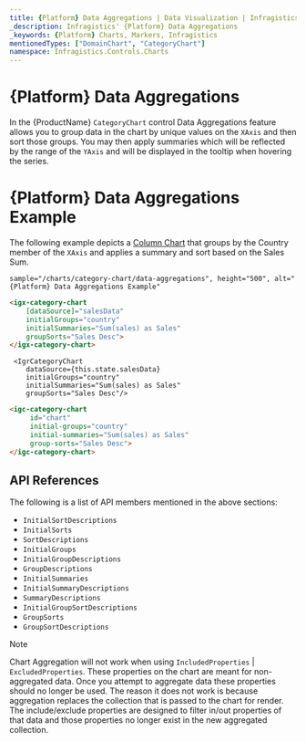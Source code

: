```yaml
---
title: {Platform} Data Aggregations | Data Visualization | Infragistics
_description: Infragistics' {Platform} Data Aggregations
_keywords: {Platform} Charts, Markers, Infragistics
mentionedTypes: ["DomainChart", "CategoryChart"]
namespace: Infragistics.Controls.Charts
---
```


# {Platform} Data Aggregations

In the {ProductName} `CategoryChart` control Data Aggregations feature allows you to group data in the chart by unique values on the `XAxis` and then sort those groups. You may then apply summaries which will be reflected by the range of the `YAxis` and will be displayed in the tooltip when hovering the series.

# {Platform} Data Aggregations Example

The following example depicts a [Column Chart](../types/column-chart.md) that groups by the Country member of the `XAxis` and applies a summary and sort based on the Sales Sum.

`sample="/charts/category-chart/data-aggregations", height="500", alt="{Platform} Data Aggregations Example"`



```html
<igx-category-chart
    [dataSource]="salesData"
    initialGroups="country"
    initialSummaries="Sum(sales) as Sales"
    groupSorts="Sales Desc">
</igx-category-chart>
```

```tsx
 <IgrCategoryChart
    dataSource={this.state.salesData}
    initialGroups="country"
    initialSummaries="Sum(sales) as Sales"
    groupSorts="Sales Desc"/>
```
```html
<igc-category-chart
     id="chart"
     initial-groups="country"
     initial-summaries="Sum(sales) as Sales"
     group-sorts="Sales Desc">
</igc-category-chart>
```

## API References

The following is a list of API members mentioned in the above sections:

- `InitialSortDescriptions`
- `InitialSorts`
- `SortDescriptions`
- `InitialGroups`
- `InitialGroupDescriptions`
- `GroupDescriptions`
- `InitialSummaries`
- `InitialSummaryDescriptions`
- `SummaryDescriptions`
- `InitialGroupSortDescriptions`
- `GroupSorts`
- `GroupSortDescriptions`

> [!Note]
> Chart Aggregation will not work when using `IncludedProperties` | `ExcludedProperties`. These properties on the chart are meant for non-aggregated data. Once you attempt to aggregate data these properties should no longer be used. The reason it does not work is because aggregation replaces the collection that is passed to the chart for render.  The include/exclude properties are designed to filter in/out properties of that data and those properties no longer exist in the new aggregated collection.

